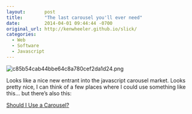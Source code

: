 ```yaml
---
layout:       post
title:        "The last carousel you'll ever need"
date:         2014-04-01 09:44:44 -0700
original_url: http://kenwheeler.github.io/slick/
categories:
  - Web
  - Software
  - Javascript
---
```


  ![c85b54cab44bbe64c8a780cef2da1d24.png](/attachments/c85b54cab44bbe64c8a780cef2da1d24/image.png)  

 Looks like a nice new entrant into the javascript carousel market. Looks pretty nice, I can think of a few places where I could use something like this… but there’s also this: 

  [Should I Use a Carousel?](http://shouldiuseacarousel.com) 

 
